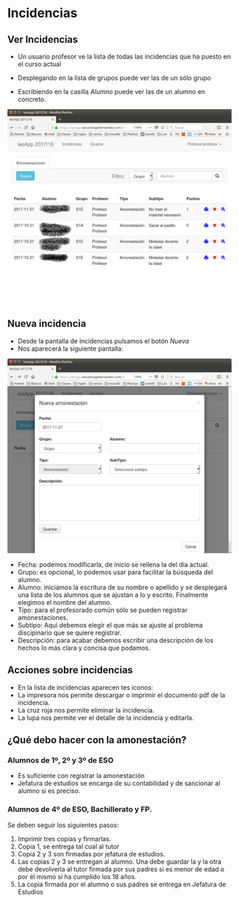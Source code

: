 # Incidencias

## Ver Incidencias

- Un usuario profesor ve la lista de todas las incidencias que ha puesto en el curso actual

- Desplegando en la lista de grupos puede ver las de un sólo grupo

- Escribiendo en la casilla _Alumno_ puede ver las de un alumno en concreto.

![](img/incidencia01.png)


## Nueva incidencia

* Desde la pantalla de incidencias pulsamos el botón _Nueva_ 
* Nos aparecerá la siguiente pantalla:

![](img/incidencia02.png)

* Fecha: podemos modificarla, de inicio se rellena la del día actual.
* Grupo: es opcional, lo podemos usar para facilitar la búsqueda del alumno.
* Alumno: iniciamos la escritura de su nombre o apellido y se desplegará una lista de los alumnos que se ajustan a lo y escrito. Finalmente elegimos el nombre del alumno.
* Tipo: para el profesorado común sólo se pueden registrar amonestaciones.
* Subtipo: Aquí debemos elegir el que más se ajuste al problema discipinario que se quiere registrar.
* Descripción: para acabar debemos escribir una descripción de los hechos lo más clara y concisa que podamos.


## Acciones sobre incidencias

* En la lista de incidencias aparecen tes iconos:
* La impresora nos permite descargar o imprimir el documento pdf de la incidencia.
* La cruz roja nos permite eliminar la incidencia.
* La lupa nos permite ver el detalle de la incidencia y editarla.

## ¿Qué debo hacer con la amonestación?

### Alumnos de 1º, 2º y 3º de ESO

* Es suficiente con registrar la amonestación
* Jefatura de estudios se encarga de su contabilidad y de sancionar al alumno si es preciso.

### Alumnos de 4º de ESO, Bachillerato y FP.

Se deben seguir los siguientes pasos:

1. Imprimir tres copias y firmarlas.
2. Copia 1, se entrega tal cual al tutor
3. Copia 2 y 3 son firmadas por jefatura de estudios.
4. Las copias 2 y 3 se entregan al alumno. Una debe guardar la y la otra debe devolverla al tutor firmada por sus padres si es menor de edad o por él mismo si ha cumplido los 18 años.
5. La copia firmada por el alumno o sus padres se entrega en Jefatura de Estudios
